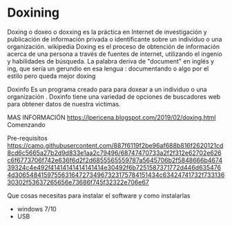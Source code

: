 # Doxining
Doxing o doxeo o doxxing es la práctica en Internet de investigación y publicación de
información privada o identificante sobre un individuo o una organización. wikipedia
Doxing es el proceso de obtención de información acerca de una persona a través de
fuentes de internet, utilizando el ingenio y habilidades de búsqueda.
La palabra deriva de "document" en inglés y ing, que sería un gerundio 
en esa lengua : documentando o algo por el estilo pero queda mejor doxing

Doxinfo Es un programa creado para para doxear a un individuo o una organización . Doxinfo tiene una variedad de opciones de buscadores web para obtener datos de nuestra victimas.

MAS INFORMACIÓN https://lpericena.blogspot.com/2019/02/doxing.html
Comenzando


Pre-requisitos
https://camo.githubusercontent.com/887f6119f2be96af688b816f2620121cd8cd6c5665a27b2d9d833e1aa2c79496/68747470733a2f2f312e62702e626c6f6773706f742e636f6d2f2d6855565559787a5645706b2f5848666b467439324c4e492f41414141414141414e30492f6b7251587371772d446d6354764d30654841597556316472734967323175784151434c63424741732f73313630302f53637265656e73686f745f32322e706e67

Que cosas necesitas para instalar el software y como instalarlas

 - windows 7/10
 - USB 
